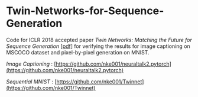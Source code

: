 # Twin-Networks-for-Sequence-Generation

Code for ICLR 2018 accepted paper *Twin Networks: Matching the Future for Sequence Generation* [[pdf]](https://openreview.net/pdf?id=BydLzGb0Z) for verifying the results for image captioning on MSCOCO dataset and pixel-by-pixel generation on MNIST.   

*Image Captioning* : [https://github.com/nke001/neuraltalk2.pytorch](https://github.com/nke001/neuraltalk2.pytorch)  

*Sequential MNIST* : [https://github.com/nke001/Twinnet](https://github.com/nke001/Twinnet)   
